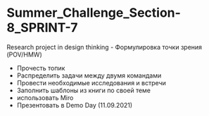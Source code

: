 # Summer_Challenge_Section-8_SPRINT-7
Research project in design thinking - Формулировка точки зрения (POV/HMW)
- Прочесть топик
- Распределить задачи между двумя командами
- Провести необходимые исследования и встречи
- Заполнить шаблоны из книги по своей теме
- использовать Miro
- Презентовать в Demo Day (11.09.2021)
